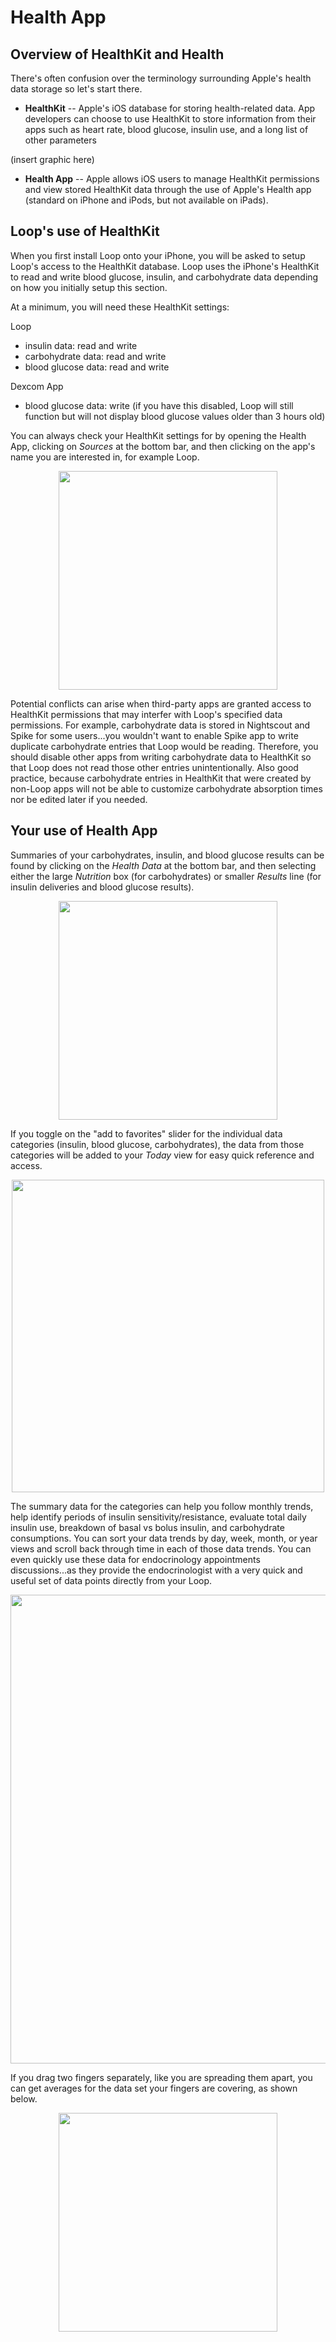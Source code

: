 # Health App

## Overview of HealthKit and Health

There's often confusion over the terminology surrounding Apple's health data storage so let's start there.

* **HealthKit** -- Apple's iOS database for storing health-related data. App developers can choose to use HealthKit to store information from their apps such as heart rate, blood glucose, insulin use, and a long list of other parameters

(insert graphic here)

* **Health App** -- Apple allows iOS users to manage HealthKit permissions and view stored HealthKit data through the use of Apple's Health app (standard on iPhone and iPods, but not available on iPads).  

## Loop's use of HealthKit
When you first install Loop onto your iPhone, you will be asked to setup Loop's access to the HealthKit database. Loop uses the iPhone's HealthKit to read and write blood glucose, insulin, and carbohydrate data depending on how you initially setup this section. 

At a minimum, you will need these HealthKit settings:

Loop
* insulin data: read and write
* carbohydrate data: read and write
* blood glucose data: read and write

Dexcom App
* blood glucose data: write (if you have this disabled, Loop will still function but will not display blood glucose values older than 3 hours old)

You can always check your HealthKit settings for by opening the Health App, clicking on *Sources* at the bottom bar, and then clicking on the app's name you are interested in, for example Loop.

<p align="center">
<img src="../img/healthapp.jpg" width="350">
</p>

Potential conflicts can arise when third-party apps are granted access to HealthKit permissions that may interfer with Loop's specified data permissions. For example, carbohydrate data is stored in Nightscout and Spike for some users...you wouldn't want to enable Spike app to write duplicate carbohydrate entries that Loop would be reading. Therefore, you should disable other apps from writing carbohydrate data to HealthKit so that Loop does not read those other entries unintentionally.  Also good practice, because carbohydrate entries in HealthKit that were created by non-Loop apps will not be able to customize carbohydrate absorption times nor be edited later if you needed.

## Your use of Health App

Summaries of your carbohydrates, insulin, and blood glucose results can be found by clicking on the *Health Data* at the bottom bar, and then selecting either the large *Nutrition* box (for carbohydrates) or smaller *Results* line (for insulin deliveries and blood glucose results).

<p align="center">
<img src="../img/health_data.jpg" width="350">
</p>

If you toggle on the "add to favorites" slider for the individual data categories (insulin, blood glucose, carbohydrates), the data from those categories will be added to your *Today* view for easy quick reference and access.

<p align="center">
<img src="../img/todayhealth.jpg" width="500">
</p>

The summary data for the categories can help you follow monthly trends, help identify periods of insulin sensitivity/resistance, evaluate total daily insulin use, breakdown of basal vs bolus insulin, and carbohydrate consumptions. You can sort your data trends by day, week, month, or year views and scroll back through time in each of those data trends.  You can even quickly use these data for endocrinology appointments discussions...as they provide the endocrinologist with a very quick and useful set of data points directly from your Loop.

<p align="center">
<img src="../img/health1.jpg" width="750">
</p>

If you drag two fingers separately, like you are spreading them apart, you can get averages for the data set your fingers are covering, as shown below.

<p align="center">
<img src="../img/health-avg.jpg" width="350">
</p>
